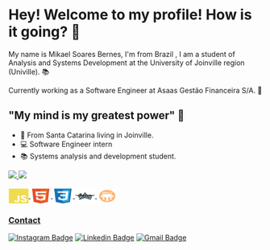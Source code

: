 # Hey! Welcome to my profile! How is it going? 👋

My name is Mikael Soares Bernes, I'm from Brazil , I am a student of Analysis and Systems Development at the University of Joinville region (Univille). 📚

Currently working as a Software Engineer at Asaas Gestão Financeira S/A. 🌃

## "My mind is my greatest power" 🧠

- 📍 From Santa Catarina living in Joinville.
- 💻 Software Engineer intern
- 📚 Systems analysis and development student.

 <div>
  <a href="https://github.com/Mikael-Asaas">
  <img height="180em" src="https://github-readme-stats.vercel.app/api?username=Mikael-Asaas&show_icons=true&theme=aura&include_all_commits=true&count_private=true"/>
  <img height="180em" src="https://github-readme-stats.vercel.app/api/top-langs/?username=Mikael-Asaas&layout=compact&langs_count=7&theme=aura"/>
</div>

<div style="display: inline_block"><br>
  <img align="center" alt="Mikael-Js" height="30" width="40" src="https://raw.githubusercontent.com/devicons/devicon/master/icons/javascript/javascript-plain.svg">
  <img align="center" alt="Mikael-HTML" height="30" width="40" src="https://raw.githubusercontent.com/devicons/devicon/master/icons/html5/html5-original.svg">
  <img align="center" alt="Mikael-CSS" height="30" width="40" src="https://raw.githubusercontent.com/devicons/devicon/master/icons/css3/css3-original.svg">
   <img align="center" alt="Mikael-GROOVY" height="30" width="40" src="https://raw.githubusercontent.com/devicons/devicon/master/icons/groovy/groovy-original.svg">
   <img align="center" alt="Mikael-GROOVY" height="30" width="40" src="https://raw.githubusercontent.com/devicons/devicon/master/icons/grails/grails-original.svg">
 
 </div>

### Contact

[![Instagram Badge](https://img.shields.io/badge/-@Mikaelsbernes-6633cc?style=flat-square&labelColor=6633cc&logo=instagram&logoColor=white&link=https://www.instagram.com/mikaelsbernes/)](https://www.instagram.com/mikaelsbernes/) 
[![Linkedin Badge](https://img.shields.io/badge/-Mikael%20Soares-6633cc?style=flat-square&logo=Linkedin&logoColor=white&link=https://www.linkedin.com/in/mikaelsbernes/)](https://www.linkedin.com/in/mikaelsbernes/) 
[![Gmail Badge](https://img.shields.io/badge/-Mikaelsbernes@gmail.com-6633cc?style=flat-square&logo=Gmail&logoColor=white&link=mailto:mikaelsbernes@gmail.com)](mailto:mikaelsbernes@gmail.com)
